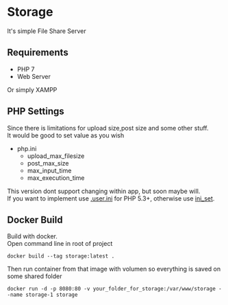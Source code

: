 # Storage
It's simple File Share Server

## Requirements
* PHP 7
* Web Server

Or simply XAMPP


## PHP Settings
Since there is limitations for upload size,post size and some other stuff.\
It would be good to set value as you wish

* php.ini
  * upload_max_filesize
  * post_max_size
  * max_input_time
  * max_execution_time

This version dont support changing within app, but soon maybe will.\
If you want to implement use [.user.ini](https://www.php.net/configuration.file.per-user) for PHP 5.3+, otherwise use [ini_set](https://www.php.net/manual/en/function.ini-set.php).


## Docker Build
Build with docker.\
Open command line in root of project
```
docker build --tag storage:latest .
```
Then run container from that image with volumen so everything is saved on some shared folder 
```
docker run -d -p 8080:80 -v your_folder_for_storage:/var/www/storage --name storage-1 storage
```


